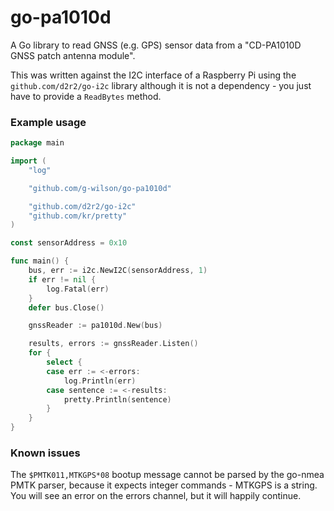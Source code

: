 # go-pa1010d

A Go library to read GNSS (e.g. GPS) sensor data from a "CD-PA1010D GNSS patch antenna module".

This was written against the I2C interface of a Raspberry Pi using the `github.com/d2r2/go-i2c` library although it is not a dependency - you just have to provide a `ReadBytes` method.

### Example usage

```go
package main

import (
	"log"

	"github.com/g-wilson/go-pa1010d"

	"github.com/d2r2/go-i2c"
	"github.com/kr/pretty"
)

const sensorAddress = 0x10

func main() {
	bus, err := i2c.NewI2C(sensorAddress, 1)
	if err != nil {
		log.Fatal(err)
	}
	defer bus.Close()

	gnssReader := pa1010d.New(bus)

	results, errors := gnssReader.Listen()
	for {
		select {
		case err := <-errors:
			log.Println(err)
		case sentence := <-results:
			pretty.Println(sentence)
		}
	}
}

```

### Known issues

The `$PMTK011,MTKGPS*08` bootup message cannot be parsed by the go-nmea PMTK parser, because it expects integer commands - MTKGPS is a string. You will see an error on the errors channel, but it will happily continue.
